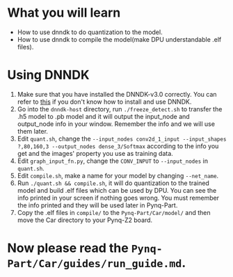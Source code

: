 <!--
 * @Author: Sauron Wu
 * @GitHub: wutianze
 * @Email: 1369130123qq@gmail.com
 * @Date: 2019-10-15 16:38:14
 * @LastEditors: Please set LastEditors
 * @LastEditTime: 2019-10-30 10:33:57
 * @Description: 
 -->
# What you will learn
- How to use dnndk to do quantization to the model.
- How to use dnndk to compile the model(make DPU understandable .elf files).

# Using DNNDK
1. Make sure that you have installed the DNNDK-v3.0 correctly. You can refer to [this](https://github.com/wutianze/dnndk3.0-pynqz2/blob/master/build-host-dnndk.md) if you don't know how to install and use DNNDK.
2. Go into the `dnndk-host` directory, run `./freeze_detect.sh` to transfer the .h5 model to .pb model and it will output the input_node and output_node info in your window. Remember the info and we will use them later.
3. Edit `quant.sh`, change the `--input_nodes conv2d_1_input --input_shapes ?,80,160,3 --output_nodes dense_3/Softmax` according to the info you get and the images' property you use as training data.
4. Edit `graph_input_fn.py`, change the `CONV_INPUT` to `--input_nodes` in `quant.sh`. 
5. Edit `compile.sh`, make a name for your model by changing `--net_name`.
6. Run `./quant.sh && compile.sh`, it will do quantization to the trained model and build .elf files which can be used by DPU. You can see the info printed in your screen if nothing goes wrong. You must remember the info printed and they will be used later in Pynq-Part. 
7. Copy the .elf files in `compile/` to the `Pynq-Part/Car/model/` and then move the Car directory to your Pynq-Z2 board.

# Now please read the `Pynq-Part/Car/guides/run_guide.md`.
